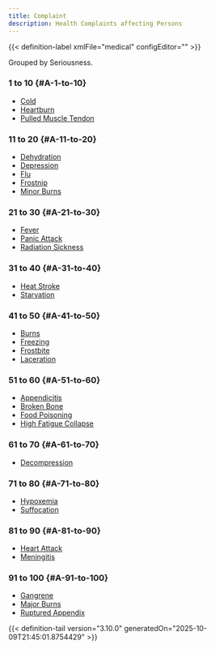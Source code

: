 ```yaml
---
title: Complaint
description: Health Complaints affecting Persons
---
```




<!-- This is generated by the MarsSim HelpGenertor, do not edit. -->

{{< definition-label xmlFile="medical" configEditor="" >}}


Grouped by Seriousness.

### 1 to 10 {#A-1-to-10}

- [Cold](../complaint/cold)
- [Heartburn](../complaint/heartburn)
- [Pulled Muscle Tendon](../complaint/pulled-muscle-tendon)

### 11 to 20 {#A-11-to-20}

- [Dehydration](../complaint/dehydration)
- [Depression](../complaint/depression)
- [Flu](../complaint/flu)
- [Frostnip](../complaint/frostnip)
- [Minor Burns](../complaint/minor-burns)

### 21 to 30 {#A-21-to-30}

- [Fever](../complaint/fever)
- [Panic Attack](../complaint/panic-attack)
- [Radiation Sickness](../complaint/radiation-sickness)

### 31 to 40 {#A-31-to-40}

- [Heat Stroke](../complaint/heat-stroke)
- [Starvation](../complaint/starvation)

### 41 to 50 {#A-41-to-50}

- [Burns](../complaint/burns)
- [Freezing](../complaint/freezing)
- [Frostbite](../complaint/frostbite)
- [Laceration](../complaint/laceration)

### 51 to 60 {#A-51-to-60}

- [Appendicitis](../complaint/appendicitis)
- [Broken Bone](../complaint/broken-bone)
- [Food Poisoning](../complaint/food-poisoning)
- [High Fatigue Collapse](../complaint/high-fatigue-collapse)

### 61 to 70 {#A-61-to-70}

- [Decompression](../complaint/decompression)

### 71 to 80 {#A-71-to-80}

- [Hypoxemia](../complaint/hypoxemia)
- [Suffocation](../complaint/suffocation)

### 81 to 90 {#A-81-to-90}

- [Heart Attack](../complaint/heart-attack)
- [Meningitis](../complaint/meningitis)

### 91 to 100 {#A-91-to-100}

- [Gangrene](../complaint/gangrene)
- [Major Burns](../complaint/major-burns)
- [Ruptured Appendix](../complaint/ruptured-appendix)



{{< definition-tail version="3.10.0" generatedOn="2025-10-09T21:45:01.8754429" >}}

